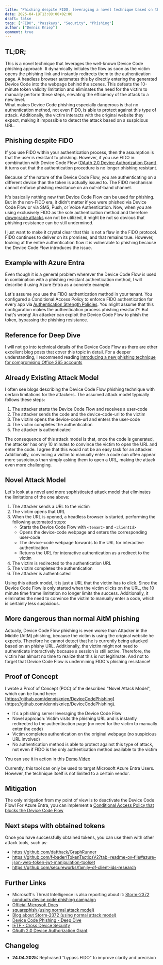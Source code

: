 ```yaml
---
title: "Phishing despite FIDO, leveraging a novel technique based on the Device Code Flow"
date: 2025-04-18T13:00:00+02:00
draft: false
tags: ["FIDO", "Passkeys", "Security", "Phishing"]
author: ["Dennis Kniep"]
comment: true
---
```


## TL;DR;

This is a novel technique that leverages the well-known Device Code phishing approach. It dynamically initiates the flow as soon as the victim opens the phishing link and instantly redirects them to the authentication page. 
A headless browser automates this by directly entering the generated Device Code into the webpage behind the scenes. This defeats the 10-minute token validity limitation and eliminates the need for the victim to manually perform these steps, elevating the efficiency of the attack to a new level.  
What makes Device Code phishing especially dangerous is that no authentication method, not even FIDO, is able to protect against this type of attack. Additionally, the victim interacts with the original website they expect, making it impossible to detect the attack based on a suspicious URL.

## Phishing despite FIDO

If you use FIDO within your authentication process, then the assumption is that the user is resistant to phishing.
However, if you use FIDO in combination with Device Code Flow ([OAuth 2.0 Device Authorization Grant](https://datatracker.ietf.org/doc/html/rfc8628)), it turns out that the authentication procedure is no longer phishing resistant.

Because of the nature of the Device Code Flow, you are authenticating on a different device than the token is actually issued to. The FIDO mechanism cannot enforce phishing resistance on an out-of-band channel.

It's basically nothing new that Device Code Flow can be used for phishing. But in the non-FIDO era, it didn't matter if you were phished via Device Code Flow or via SMS, Push, or Voice Authentication. Now, when you are using exclusively FIDO as the sole authentication method and therefore [downgrade attacks](https://medium.com/@yudasm/bypassing-windows-hello-for-business-for-phishing-181f2271dc02#c32b) can not be utilized, it might be not so obvious that phishing resistance can be still undermined.

I just want to make it crystal clear that this is not a flaw in the FIDO protocol. FIDO continues to deliver on its promises, and that remains true. However, looking at the entire authentication flow it is vulnerable to phishing because the Device Code Flow introduces the issue.

## Example with Azure Entra

Even though it is a general problem wherever the Device Code Flow is used in combination with a phishing resistant authentication method, I will describe it using Azure Entra as a concrete example.

Let's assume you use the FIDO authentication method in your tenant. You configured a Conditional Access Policy to enforce FIDO authentication for every app via [Authentication Strength Policies](https://learn.microsoft.com/en-us/entra/identity/authentication/concept-authentication-strengths#how-multiple-conditional-access-authentication-strength-policies-are-evaluated-for-registering-security-info). You might assume that this configuration makes the authentication process phishing resistant?! But that's wrong! An attacker can exploit the Device Code Flow to phish the token, bypassing the phishing resistance.

## Reference for Deep Dive

I will not go into technical details of the Device Code Flow as there are other excellent blog posts that cover this topic in detail. For a deeper understanding, I recommend reading [Introducing a new phishing technique for compromising Office 365 accounts](https://aadinternals.com/post/phishing/)

## Already Existing Attack Model

I often see blogs describing the Device Code Flow phishing technique with certain limitations for the attackers. The assumed attack model typically follows these steps:

1. The attacker starts the Device Code Flow and receives a user-code
2. The attacker sends the code and the device-code-url to the victim
3. The victim opens the device-code-url and enters the user-code
4. The victim completes the authentication
5. The attacker is authenticated

The consequence of this attack model is that, once the code is generated, the attacker has only 10 minutes to convince the victim to open the URL and enter the code. I agree that this would not be an easy task for an attacker. Additionally, convincing a victim to manually enter a code can often appear more suspicious than simply asking them to open a URL, making the attack even more challenging.

## Novel Attack Model

Let's look at a novel and more sophisticated attack model that eliminates the limitations of the one above:

1. The attacker sends a URL to the victim
2. The victim opens that URL
3. When the URL is opened, a headless browser is started, performing the following automated steps:
   - Starts the Device Code Flow with `<tenant>` and `<clientId>`
   - Opens the device-code webpage and enters the corresponding user-code
   - The device-code webpage forwards to the URL for interactive authentication
   - Returns the URL for interactive authentication as a redirect to the victim
4. The victim is redirected to the authentication URL
5. The victim completes the authentication
6. The attacker is authenticated

Using this attack model, it is just a URL that the victim has to click. Since the Device Code Flow is only started when the victim clicks on the URL, the 10 minute time frame limitation no longer limits the success. Additionally, it eliminates the need to convince the victim to manually enter a code, which is certainly less suspicious.

## More dangerous than normal AitM phishing

Actually, Device Code Flow phishing is even worse than Attacker in the Middle (AitM) phishing, because the victim is using the original website he expects. Therefore he cannot detect that he is currently being attacked based on an phishy URL. Additionally, the victim might not need to authenticate interactively because a session is still active. Therefore, the victim has almost no time to realize that this is not legitimate. And not to forget that Device Code Flow is undermining FIDO's phishing resistance!

## Proof of Concept

I wrote a Proof of Concept (POC) of the described "Novel Attack Model", which can be found here: [https://github.com/denniskniep/DeviceCodePhishing](https://github.com/denniskniep/DeviceCodePhishing).

- It´s a phishing server leveraging the Device Code Flow
- Novel approach: Victim visits the phishing URL and is instantly redirected to the authentication page (no need for the victim to manually enter the code)
- Victim completes authentication on the original webpage (no suspicious URL involved)
- No authentication method is able to protect against this type of attack, not even if FIDO is the only authentication method available to the victim

You can see it in action in this [Demo Video](https://gist.github.com/user-attachments/assets/bf6d1c2d-7199-4394-824d-e6f57e8136a2)

Currently, this tool can only be used to target Microsoft Azure Entra Users. However, the technique itself is not limited to a certain vendor.

## Mitigation

The only mitigation from my point of view is to deactivate the Device Code Flow!
For Azure Entra, you can implement a [Conditional Access Policy that blocks the Device Code Flow](https://learn.microsoft.com/en-us/entra/identity/conditional-access/policy-block-authentication-flows)

## Next steps with obtained tokens

Once you have successfully obtained tokens, you can use them with other attack tools, such as:

- https://github.com/dafthack/GraphRunner
- https://github.com/f-bader/TokenTacticsV2?tab=readme-ov-file#azure-json-web-token-jwt-manipulation-toolset
- https://github.com/secureworks/family-of-client-ids-research

## Further Links

- Microsoft's Threat Intelligence is also reporting about it: [Storm-2372 conducts device code phishing campaign](https://www.microsoft.com/en-us/security/blog/2025/02/13/storm-2372-conducts-device-code-phishing-campaign/#:~:text=In%20device%20code%20phishing%2C%20threat,compromised%20account%20has%20access%20to)
- [Official Microsoft Docs](https://learn.microsoft.com/en-us/entra/identity-platform/v2-oauth2-device-code)
- [squarephish (using normal attack model)](https://github.com/secureworks/squarephish)
- [Blog about Storm-2372 (using normal attack model)](https://jeffreyappel.nl/how-to-protect-against-device-code-flow-abuse-storm-2372-attacks-and-block-the-authentication-flow/)
- [Device Code Phishing - Deep Dive](https://aadinternals.com/post/phishing/)
- [IETF - Cross Device Security](https://datatracker.ietf.org/doc/html/draft-ietf-oauth-cross-device-security#name-cross-device-protocols-and-)
- [OAuth 2.0 Device Authorization Grant](https://datatracker.ietf.org/doc/html/rfc8628)


## Changelog

* **24.04.2025:** Rephrased "bypass FIDO" to improve clarity and precision